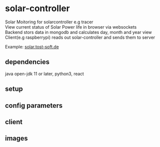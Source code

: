 # solar-controller
Solar Moitoring for solarcontroller e.g tracer<br>
View current status of Solar Power life in browser via websockets<br>
Backend stors data in mongodb and calculates day, month and year view<br>
Client(e.g raspberrypi) reads out solar-controller and sends them to server

Example: [solar.tost-soft.de](https://solar.tost-soft.de)

## dependencies
java open-jdk 11 or later, python3, react 

## setup

## config parameters

## client

## images
